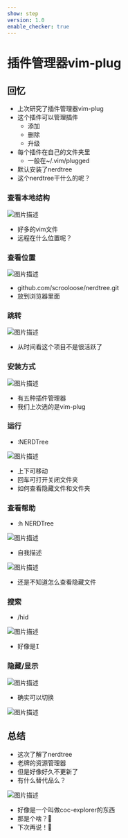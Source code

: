 ```yaml
---
show: step
version: 1.0
enable_checker: true
---
```


# 插件管理器vim-plug

## 回忆

- 上次研究了插件管理器vim-plug
- 这个插件可以管理插件
	- 添加
	- 删除
	- 升级
- 每个插件在自己的文件夹里
	- 一般在~/.vim/plugged
- 默认安装了nerdtree
- 这个nerdtree干什么的呢？

### 查看本地结构

![图片描述](https://doc.shiyanlou.com/courses/uid1190679-20220826-1661504187920)

- 好多的vim文件
- 远程在什么位置呢？

### 查看位置

![图片描述](https://doc.shiyanlou.com/courses/uid1190679-20220826-1661504356389)

- github.com/scrooloose/nerdtree.git
- 放到浏览器里面

### 跳转

![图片描述](https://doc.shiyanlou.com/courses/uid1190679-20220826-1661504430400)

- 从时间看这个项目不是很活跃了

### 安装方式

![图片描述](https://doc.shiyanlou.com/courses/uid1190679-20220826-1661504483999)

- 有五种插件管理器
- 我们上次选的是vim-plug

### 运行

- :NERDTree

![图片描述](https://doc.shiyanlou.com/courses/uid1190679-20220826-1661504657708)

- 上下可移动
- 回车可打开关闭文件夹
- 如何查看隐藏文件和文件夹

### 查看帮助

- :h NERDTree

![图片描述](https://doc.shiyanlou.com/courses/uid1190679-20220826-1661504797338)

- 自我描述

![图片描述](https://doc.shiyanlou.com/courses/uid1190679-20220826-1661504944246)

- 还是不知道怎么查看隐藏文件

### 搜索
- /hid

![图片描述](https://doc.shiyanlou.com/courses/uid1190679-20220826-1661504980821)

- 好像是<kbd>I</kbd>

### 隐藏/显示

![图片描述](https://doc.shiyanlou.com/courses/uid1190679-20220826-1661505149229)

- 确实可以切换

![图片描述](https://doc.shiyanlou.com/courses/uid1190679-20220826-1661505165697)

## 总结
- 这次了解了nerdtree
- 老牌的资源管理器
- 但是好像好久不更新了
- 有什么替代品么？

![图片描述](https://doc.shiyanlou.com/courses/uid1190679-20220826-1661505303443)

- 好像是一个叫做coc-explorer的东西
- 那是个啥？🤔
- 下次再说！👋






